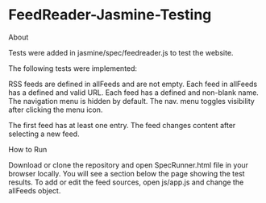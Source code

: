 # FeedReader-Jasmine-Testing


About


Tests were added in jasmine/spec/feedreader.js to test the website.

The following tests were implemented:

RSS feeds are defined in allFeeds and are not empty.
Each feed in allFeeds has a defined and valid URL.
Each feed has a defined and non-blank name.
The navigation menu is hidden by default.
The nav. menu toggles visibility after clicking the menu icon.

The first feed has at least one entry.
The feed changes content after selecting a new feed.

How to Run


Download or clone the repository and open SpecRunner.html file in your browser locally. You will see a section below the page showing the test results.  To add or edit the feed sources, open js/app.js and change the allFeeds object.